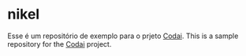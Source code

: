 # nikel

Esse é um repositório de exemplo para o prjeto [Codai](https://academy.growdev.com.br/courses/codai-2-0/).
This is a sample repository for the [Codai](https://academy.growdev.com.br/courses/codai-2-0/) project.
